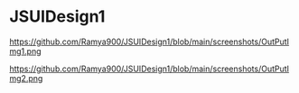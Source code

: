 # JSUIDesign1

https://github.com/Ramya900/JSUIDesign1/blob/main/screenshots/OutPutImg1.png

https://github.com/Ramya900/JSUIDesign1/blob/main/screenshots/OutPutImg2.png
